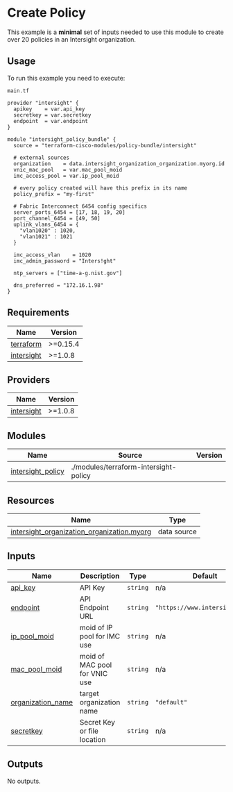 # Create Policy

This example is a **minimal** set of inputs needed to use this module to create over 20 policies in an Intersight organization.

## Usage

To run this example you need to execute:

`main.tf`
```
provider "intersight" {
  apikey    = var.api_key
  secretkey = var.secretkey
  endpoint  = var.endpoint
}

module "intersight_policy_bundle" {
  source = "terraform-cisco-modules/policy-bundle/intersight"

  # external sources
  organization    = data.intersight_organization_organization.myorg.id
  vnic_mac_pool   = var.mac_pool_moid
  imc_access_pool = var.ip_pool_moid

  # every policy created will have this prefix in its name
  policy_prefix = "my-first"

  # Fabric Interconnect 6454 config specifics
  server_ports_6454 = [17, 18, 19, 20]
  port_channel_6454 = [49, 50]
  uplink_vlans_6454 = {
    "vlan1020" : 1020,
    "vlan1021" : 1021
  }

  imc_access_vlan    = 1020
  imc_admin_password = "Inters!ght"

  ntp_servers = ["time-a-g.nist.gov"]

  dns_preferred = "172.16.1.98"
}
```

## Requirements

| Name | Version |
|------|---------|
| <a name="requirement_terraform"></a> [terraform](#requirement\_terraform) | >=0.15.4 |
| <a name="requirement_intersight"></a> [intersight](#requirement\_intersight) | >=1.0.8 |

## Providers

| Name | Version |
|------|---------|
| <a name="provider_intersight"></a> [intersight](#provider\_intersight) | >=1.0.8 |

## Modules

| Name | Source | Version |
|------|--------|---------|
| <a name="module_intersight_policy"></a> [intersight\_policy](#module\_intersight\_policy) | ./modules/terraform-intersight-policy |  |

## Resources

| Name | Type |
|------|------|
| [intersight_organization_organization.myorg](https://registry.terraform.io/providers/CiscoDevNet/intersight/latest/docs/data-sources/organization_organization) | data source |

## Inputs

| Name | Description | Type | Default | Required |
|------|-------------|------|---------|:--------:|
| <a name="input_api_key"></a> [api\_key](#input\_api\_key) | API Key | `string` | n/a | yes |
| <a name="input_endpoint"></a> [endpoint](#input\_endpoint) | API Endpoint URL | `string` | `"https://www.intersight.com"` | no |
| <a name="input_ip_pool_moid"></a> [ip\_pool\_moid](#input\_ip\_pool\_moid) | moid of IP pool for IMC use | `string` | n/a | yes |
| <a name="input_mac_pool_moid"></a> [mac\_pool\_moid](#input\_mac\_pool\_moid) | moid of MAC pool for VNIC use | `string` | n/a | yes |
| <a name="input_organization_name"></a> [organization\_name](#input\_organization\_name) | target organization name | `string` | `"default"` | no |
| <a name="input_secretkey"></a> [secretkey](#input\_secretkey) | Secret Key or file location | `string` | n/a | yes |

## Outputs

No outputs.
